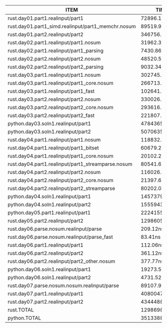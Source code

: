 |ITEM                                              |            TIME(ns)|            TIME(µs)|       TIME(ms)|        TIME(s)|
|--------------------------------------------------|--------------------|--------------------|---------------|---------------|
|rust.day01.part1.realinput/part1                  |          72896.11ns|             72.90µs|         0.07ms|          0.00s|
|rust.day01.part1_simd.realinput/part1_memchr.nosum|          89519.96ns|             89.52µs|         0.09ms|          0.00s|
|rust.day01.part2.realinput/part2                  |         346756.31ns|            346.76µs|         0.35ms|          0.00s|
|rust.day02.part1.realinput/part1.nosum            |          31962.39ns|             31.96µs|         0.03ms|          0.00s|
|rust.day02.part1.realinput/part1_parsing          |           7430.86ns|              7.43µs|         0.01ms|          0.00s|
|rust.day02.part2.realinput/part2.nosum            |          48520.51ns|             48.52µs|         0.05ms|          0.00s|
|rust.day02.part2.realinput/part2_parsing          |           9032.34ns|              9.03µs|         0.01ms|          0.00s|
|rust.day03.part1.realinput/part1.nosum            |         302745.66ns|            302.75µs|         0.30ms|          0.00s|
|rust.day03.part1.realinput/part1_core.nosum       |         266713.08ns|            266.71µs|         0.27ms|          0.00s|
|rust.day03.part1.realinput/part1_fast             |         102641.94ns|            102.64µs|         0.10ms|          0.00s|
|rust.day03.part2.realinput/part2.nosum            |         330026.35ns|            330.03µs|         0.33ms|          0.00s|
|rust.day03.part2.realinput/part2_core.nosum       |         293616.98ns|            293.62µs|         0.29ms|          0.00s|
|rust.day03.part2.realinput/part2_fast             |         221807.52ns|            221.81µs|         0.22ms|          0.00s|
|python.day03.soln1.realinput/part1                |        4784365.16ns|           4784.37µs|         4.78ms|          0.00s|
|python.day03.soln1.realinput/part2                |        5070635.30ns|           5070.64µs|         5.07ms|          0.01s|
|rust.day04.part1.realinput/part1.nosum            |         118832.78ns|            118.83µs|         0.12ms|          0.00s|
|rust.day04.part1.realinput/part1_bitset           |          60679.28ns|             60.68µs|         0.06ms|          0.00s|
|rust.day04.part1.realinput/part1_core.nosum       |          20102.21ns|             20.10µs|         0.02ms|          0.00s|
|rust.day04.part1.realinput/part1_streamparse.nosum|          80541.68ns|             80.54µs|         0.08ms|          0.00s|
|rust.day04.part2.realinput/part2.nosum            |         116026.32ns|            116.03µs|         0.12ms|          0.00s|
|rust.day04.part2.realinput/part2_core.nosum       |          21397.67ns|             21.40µs|         0.02ms|          0.00s|
|rust.day04.part2.realinput/part2_streamparse      |          80202.08ns|             80.20µs|         0.08ms|          0.00s|
|python.day04.soln1.realinput/part1                |        1457379.75ns|           1457.38µs|         1.46ms|          0.00s|
|python.day04.soln1.realinput/part2                |        1555943.55ns|           1555.94µs|         1.56ms|          0.00s|
|python.day05.part1.realinput/part1                |       22241554.30ns|          22241.55µs|        22.24ms|          0.02s|
|rust.day05.part2.realinput/part2                  |   129860511656.10ns|      129860511.66µs|    129860.51ms|        129.86s|
|rust.day06.parse.nosum.realinput/parse            |            209.12ns|              0.21µs|         0.00ms|          0.00s|
|rust.day06.parse.nosum.realinput/parse_fast       |             83.41ns|              0.08µs|         0.00ms|          0.00s|
|rust.day06.part1.realinput/part1                  |            112.06ns|              0.11µs|         0.00ms|          0.00s|
|rust.day06.part2.realinput/part2                  |            361.12ns|              0.36µs|         0.00ms|          0.00s|
|rust.day06.part2.realinput/part2_other.nosum      |            377.77ns|              0.38µs|         0.00ms|          0.00s|
|python.day06.soln1.realinput/part1                |          19273.52ns|             19.27µs|         0.02ms|          0.00s|
|python.day06.soln1.realinput/part2                |           4731.52ns|              4.73µs|         0.00ms|          0.00s|
|rust.day07.parse.nosum.nosum.realinput/parse      |          89107.92ns|             89.11µs|         0.09ms|          0.00s|
|rust.day07.part1.realinput/part1                  |        4080047.84ns|           4080.05µs|         4.08ms|          0.00s|
|rust.day07.part2.realinput/part2                  |        4344488.54ns|           4344.49µs|         4.34ms|          0.00s|
|rust.TOTAL                                        |   129869838112.11ns|      129869838.11µs|    129869.84ms|        129.87s|
|python.TOTAL                                      |       35133883.09ns|          35133.88µs|        35.13ms|          0.04s|

